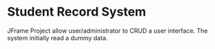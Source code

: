 # Student Record System


JFrame Project allow user/administrator to CRUD a user interface. The system initially read a dummy data.

